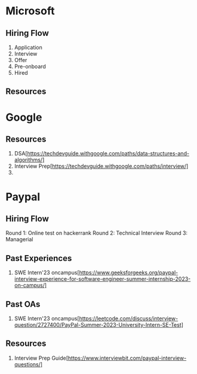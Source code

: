# Microsoft

## Hiring Flow
1. Application
2. Interview
3. Offer
4. Pre-onboard
5. Hired

## Resources






# Google

## Resources
1. DSA[https://techdevguide.withgoogle.com/paths/data-structures-and-algorithms/]
2. Interview Prep[https://techdevguide.withgoogle.com/paths/interview/]
3. 




# Paypal

## Hiring Flow
Round 1: Online test on hackerrank
Round 2: Technical Interview
Round 3: Managerial

## Past Experiences
1. SWE Intern'23 oncampus[https://www.geeksforgeeks.org/paypal-interview-experience-for-software-engineer-summer-internship-2023-on-campus/]

## Past OAs
1. SWE Intern'23 oncampus[https://leetcode.com/discuss/interview-question/2727400/PayPal-Summer-2023-University-Intern-SE-Test]


## Resources
1. Interview Prep Guide[https://www.interviewbit.com/paypal-interview-questions/]

